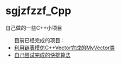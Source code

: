 # sgjzfzzf_Cpp
自己做的一些C++小项目
<ul>目前已经完成的项目：
    <li><a href="https://github.com/sgjzfzzf/sgjzfzzf_Cpp/blob/master/MyVector.cpp">利用链表模仿C++Vector完成的MyVector类</a></li>
    <li><a href="https://github.com/sgjzfzzf/sgjzfzzf_Cpp/blob/master/QuickSort.cpp">自己尝试完成的快排算法</a></li>
</ul>
